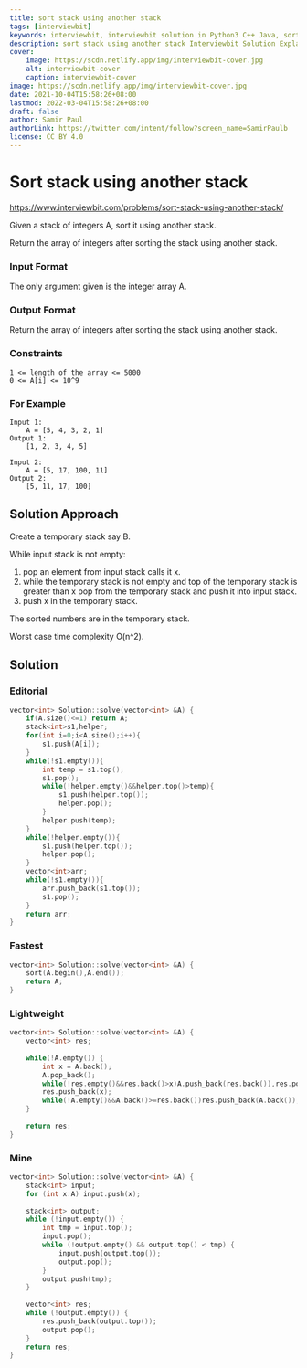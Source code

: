 ```yaml
---
title: sort stack using another stack
tags: [interviewbit]
keywords: interviewbit, interviewbit solution in Python3 C++ Java, sort stack using another stack solution
description: sort stack using another stack Interviewbit Solution Explained
cover:
    image: https://scdn.netlify.app/img/interviewbit-cover.jpg
    alt: interviewbit-cover
    caption: interviewbit-cover
image: https://scdn.netlify.app/img/interviewbit-cover.jpg
date: 2021-10-04T15:58:26+08:00
lastmod: 2022-03-04T15:58:26+08:00
draft: false
author: Samir Paul
authorLink: https://twitter.com/intent/follow?screen_name=SamirPaulb
license: CC BY 4.0
---
```


# Sort stack using another stack

https://www.interviewbit.com/problems/sort-stack-using-another-stack/

Given a stack of integers A, sort it using another stack.

Return the array of integers after sorting the stack using another stack.

### Input Format

The only argument given is the integer array A.

### Output Format

Return the array of integers after sorting the stack using another stack.

### Constraints
```
1 <= length of the array <= 5000
0 <= A[i] <= 10^9 
```

### For Example
```
Input 1:
    A = [5, 4, 3, 2, 1]
Output 1:
    [1, 2, 3, 4, 5]

Input 2:
    A = [5, 17, 100, 11]
Output 2:
    [5, 11, 17, 100]
```

## Solution Approach

Create a temporary stack say B.

While input stack is not empty:

1. pop an element from input stack calls it x.
2. while the temporary stack is not empty and top of the temporary stack is greater than x pop from the temporary stack and push it into input stack.
3. push x in the temporary stack.

The sorted numbers are in the temporary stack.

Worst case time complexity O(n^2).

## Solution
### Editorial
```cpp
vector<int> Solution::solve(vector<int> &A) {
    if(A.size()<=1) return A;
    stack<int>s1,helper;
    for(int i=0;i<A.size();i++){
        s1.push(A[i]);
    }
    while(!s1.empty()){
        int temp = s1.top();
        s1.pop();
        while(!helper.empty()&&helper.top()>temp){
            s1.push(helper.top());
            helper.pop();
        }
        helper.push(temp);
    }
    while(!helper.empty()){
        s1.push(helper.top());
        helper.pop();
    }
    vector<int>arr;
    while(!s1.empty()){
        arr.push_back(s1.top());
        s1.pop();
    }
    return arr;
}
```

### Fastest
```cpp
vector<int> Solution::solve(vector<int> &A) {
    sort(A.begin(),A.end());
    return A;
}
```
### Lightweight
```cpp
vector<int> Solution::solve(vector<int> &A) {
    vector<int> res;
    
    while(!A.empty()) {
        int x = A.back();
        A.pop_back();
        while(!res.empty()&&res.back()>x)A.push_back(res.back()),res.pop_back();
        res.push_back(x);
        while(!A.empty()&&A.back()>=res.back())res.push_back(A.back()),A.pop_back();
    }
    
    return res;
}
```

### Mine
```cpp
vector<int> Solution::solve(vector<int> &A) {
    stack<int> input;
    for (int x:A) input.push(x);
    
    stack<int> output; 
    while (!input.empty()) { 
        int tmp = input.top(); 
        input.pop(); 
        while (!output.empty() && output.top() < tmp) { 
            input.push(output.top()); 
            output.pop(); 
        } 
        output.push(tmp); 
    }
    
    vector<int> res;
    while (!output.empty()) {
        res.push_back(output.top());
        output.pop();
    }
    return res;
}
```

